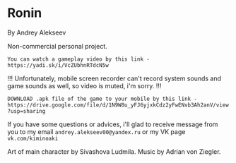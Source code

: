 # Ronin
By Andrey Alekseev

Non-commercial personal project.

`You can watch a gameplay video by this link - https://yadi.sk/i/VcZUbhnRTdcN5w`

!!! Unfortunately, mobile screen recorder can't record system sounds and game sounds as well, so video is muted, i'm sorry. !!!

`DOWNLOAD .apk file of the game to your mobile by this link - https://drive.google.com/file/d/1N9W8u_yFJ6yjxkCdz2yFwENvb3Ah2anV/view?usp=sharing`

If you have some questions or advices, i'll glad to receive message from you to my email `andrey.alekseev00@yandex.ru` or my VK page `vk.com/kiminoaki`

Art of main character by Sivashova Ludmila.
Music by Adrian von Ziegler.
